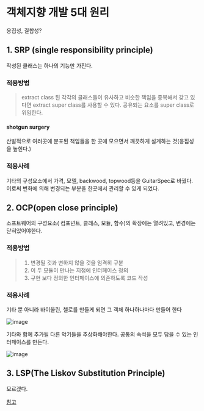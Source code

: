 # 객체지향 개발 5대 원리

응집성, 결합성?

## 1. SRP (single responsibility principle)

작성된 클래스는 하나의 기능만 가진다.

### 적용방법

> extract class 된 각각의 클래스들이 유사하고 비슷한 책임을 중복해서 갖고 있다면 extract super class를 사용할 수 있다. 공유되는 요소를 super class로 위임한다. 

#### shotgun surgery

산발적으로 여러곳에 분포된 책임들을 한 곳에 모으면서 깨끗하게 설계하는 것(응집성을 높힌다.)



### 적용사례

기타의 구성요소에서 가격, 모델, backwood, topwood등을 GuitarSpec로 바꿨다. 이로써 변화에 의해 변경되는 부분을 한곳에서 관리할 수 있게 되었다.



## 2. OCP(open close principle)

소프트웨어의 구성요소( 컴포넌트, 클래스, 모듈, 함수)의 확장에는 열려있고, 변경에는 닫혀있어야한다.

### 적용방법

> 1. 변경될 것과 변하지 않을 것을 엄격히 구분 
> 2. 이 두 모듈이 만나는 지점에 인터페이스 정의
> 3. 구현 보다 정의한 인터페이스에 의존하도록 코드 작성

### 적용사례

기타 뿐 아니라 바이올린, 첼로를 만들게 되면 그 객체 하나하나마다 만들어 한다

![image](http://www.nextree.co.kr/content/images/2016/09/ocp_before-e1400596091419.png)

기타와 함께 추가될 다른 악기들을 추상화해야한다. 공통의 속석을 모두 담을 수 있는 인터페이스를 만든다.

![image](http://www.nextree.co.kr/content/images/2016/09/ocp_after-e1400596262977.png)



## 3. LSP(The Liskov Substitution Principle)

모르겠다.

[참고](http://www.nextree.co.kr/p6960/)




